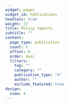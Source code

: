 ```yaml
---
widget: pages
widget_id: Publications
headless: true
weight: 27
title: Policy reports
subtitle: ""
content:
  page_type: publication
  count: 5
  offset: 0
  order: desc
  filters:
    tag: ""
    category: ""
    publication_type: "4"
    author: ""
    exclude_featured: true
design:
  view: 4
---
```

